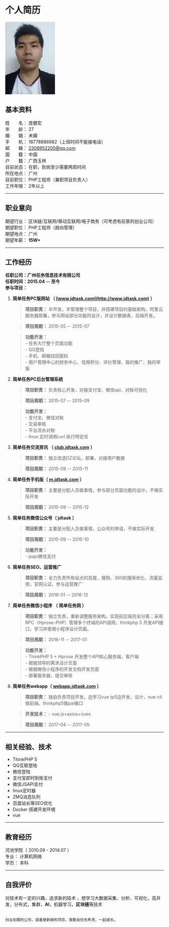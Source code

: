 

```

```

# 个人简历

![我的头像](https://github.com/Hongic/Resume/raw/master/image/3.png)

## 基本资料 
姓　　名： 	庞健宏  
年　　龄： 	27 	  
婚　　姻： 	未婚   
手　　机： 	18778886682（上班时间不能接电话）  
邮　　箱：  2308952205@qq.com   
国　　籍： 	中国    
户　　籍： 	广西玉林    
目前状态： 	在职，到岗至少需要两周时间  
所在地点： 	广州     
目前职位： 	PHP工程师（兼职项目负责人） 	    
工作年限：  2年以上

---

## 职业意向 
期望行业： 	区块链/互联网/移动互联网/电子商务（可考虑有前景的创业公司）    
期望职位： 	PHP工程师（趋向管理）   
期望地点： 	广州    
期望年薪： 	**15W+**   

---

## 工作经历 
**任职公司：广州任务信息技术有限公司**      
**任职时间：2015.04 -- 至今**       
**参与项目：**    

1. **简单任务PC版网站  （ [www.jdtask.com](http://www.jdtask.com) ）**   
    
    > **项目职责：** 半开发，半管理整个项目，并搭建项目的基础架构，阿里云服务器部署，参与网站部分功能的设计，并设计数据表，后端开发。    

    > **项目周期：**
    2015-05 -- 2015-07  

    > **功能开发：**    
        - 任务大厅整个页面功能  
        - QQ登陆    
        - 手机、邮箱找回密码    
        - 用户管理中心的财务中心、信用积分、评价管理、我的推广、我的举报


2. **简单任务PC后台管理系统** 

    > **项目职责：**
    负责核心开发，对接支付宝、微信api、对账可视化
    
    > **项目周期：** 
    2015-07 -- 2015-09 

    > **功能开发：**    
        - 支付宝、微信对账  
        - 交易审核  
        - 平台流水对账  
        - linux 定时调用curl 执行特定任

3. **简单任务交流资讯 （ [club.jdtask.com](http://club.jdtask.com) ）** 

    > **项目职责：**
    独立改造DZ论坛，部署，对接用户数据
    
    > **项目周期：** 
    2015-09 -- 2015-11 


4. **简单任务手机版（ [m.jdtask.com](http://m.jdtask.com) ）**   

    > **项目职责：**
    主要是分配人员做事情，参与部分页面功能的设计，不做实际开发

    > **项目周期：** 
    2015-09 -- 2015-12
    
    
5. **简单任务微信公众号（ jdtask ）**   

    > **项目职责：**
    主要是分配人员做事情，公众号的申请，不做实际开发

    > **项目周期：** 
    2015-09 -- 2015-10
    
    > **功能开发：**    
        - jsapi微信支付
    

6. **简单任务SEO、运营推广**   

    > **项目职责：**
    全力负责所有站点的百度、搜狗、360的搜索优化、流量监控，官网认证，参与运营推广

    > **项目周期：** 
    2016-01 -- 2016-12
    

7. **简单任务微信小程序 （ 简单任务网 ）** 

    > **项目职责：**
    独立负责，重新调整服务架构，实现前后端完全分离；采用RPC（Hprose-PHP）管理多个终端的API调用，thinkphp 5 开发API接口，学习并使用小程序设计页面。
    
    > **项目周期：** 
    2016-11 -- 2017-01

    > **功能开发：**    
        - ThinkPHP 5 + Hprose 开发整个API核心服务端，客户端     
        - 根据领导的需求设计页面    
        - 根据微信小程序的开发文档开发页面  
        - 部署服务器，提交审核
        
        
8. **简单任务webapp（ [webapp.jdtask.com](http://webapp.jdtask.com) ）**   

    > **项目职责：**
    独自负责项目开发，边学习vue tp5边开发、设计，vue-cli做前端，thinkphp5做pai接口
    
    > **开发技术：** 
        - vue.js+axios+vuex

    > **项目周期：** 
    2017-04 -- 2017-05

----------

## 相关经验、技术
* ThinkPHP 5
* QQ互联登陆
* 微信登陆
* 支付宝即时到账支付
* 微信JSAPI支付
* linux定时器
* ZMQ消息队列
* 百度站长等SEO优化 
* Docker 搭建开发环境
* vue

----------

## 教育经历 
河池学院（ 2010.09 - 2014.07 ）     
专业： 	计算机网络 	    
学历： 	本科 	    

----------

## 自我评价 
对技术有一定的兴趣，追求新的技术 ，想学习大数据采集、分析、可视化，高并发，分布式，集群，**AI**，机器学习，**区块链**等技术 
 

```

创业初期的公司，或者是新颖的项目，我都会优先考虑，一起成长。

```


